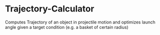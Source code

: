 # Trajectory-Calculator
Computes Trajectory of an object in projectile motion and optimizes launch angle given a target condition (e.g. a basket of certain radius)
